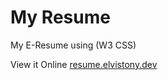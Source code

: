 # My Resume

My E-Resume using (W3 CSS)

View it Online
[resume.elvistony.dev](https://elvistony.github.io/resume/)
